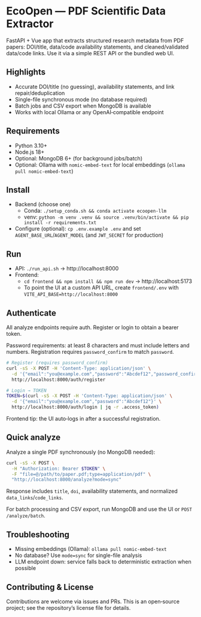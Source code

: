 # EcoOpen — PDF Scientific Data Extractor

FastAPI + Vue app that extracts structured research metadata from PDF papers: DOI/title, data/code availability statements, and cleaned/validated data/code links. Use it via a simple REST API or the bundled web UI.

## Highlights
- Accurate DOI/title (no guessing), availability statements, and link repair/deduplication
- Single-file synchronous mode (no database required)
- Batch jobs and CSV export when MongoDB is available
- Works with local Ollama or any OpenAI‑compatible endpoint

## Requirements
- Python 3.10+
- Node.js 18+
- Optional: MongoDB 6+ (for background jobs/batch)
- Optional: Ollama with `nomic-embed-text` for local embeddings (`ollama pull nomic-embed-text`)

## Install
- Backend (choose one)
  - Conda: `./setup_conda.sh && conda activate ecoopen-llm`
  - venv: `python -m venv .venv && source .venv/bin/activate && pip install -r requirements.txt`
- Configure (optional): `cp .env.example .env` and set `AGENT_BASE_URL`/`AGENT_MODEL` (and `JWT_SECRET` for production)

## Run
- API: `./run_api.sh` → http://localhost:8000
- Frontend:
  - `cd frontend && npm install && npm run dev` → http://localhost:5173
  - To point the UI at a custom API URL, create `frontend/.env` with `VITE_API_BASE=http://localhost:8000`

## Authenticate
All analyze endpoints require auth. Register or login to obtain a bearer token.

Password requirements: at least 8 characters and must include letters and numbers. Registration requires `password_confirm` to match `password`.

```bash
# Register (requires password_confirm)
curl -sS -X POST -H 'Content-Type: application/json' \
  -d '{"email":"you@example.com","password":"Abcdef12","password_confirm":"Abcdef12"}' \
  http://localhost:8000/auth/register

# Login → TOKEN
TOKEN=$(curl -sS -X POST -H 'Content-Type: application/json' \
  -d '{"email":"you@example.com","password":"Abcdef12"}' \
  http://localhost:8000/auth/login | jq -r .access_token)
```

Frontend tip: the UI auto‑logs in after a successful registration.

## Quick analyze
Analyze a single PDF synchronously (no MongoDB needed):

```bash
curl -sS -X POST \
  -H "Authorization: Bearer $TOKEN" \
  -F "file=@/path/to/paper.pdf;type=application/pdf" \
  "http://localhost:8000/analyze?mode=sync"
```

Response includes `title`, `doi`, availability statements, and normalized `data_links`/`code_links`.

For batch processing and CSV export, run MongoDB and use the UI or `POST /analyze/batch`.

## Troubleshooting
- Missing embeddings (Ollama): `ollama pull nomic-embed-text`
- No database? Use `mode=sync` for single-file analysis
- LLM endpoint down: service falls back to deterministic extraction when possible

## Contributing & License
Contributions are welcome via issues and PRs. This is an open‑source project; see the repository’s license file for details.
